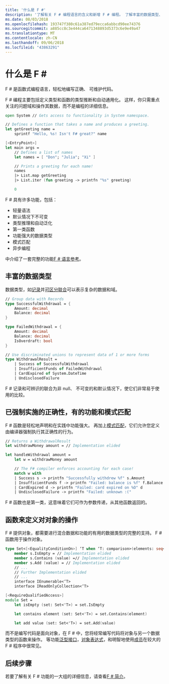 ```yaml
---
title: '什么是 F #'
description: '了解有关 F # 编程语言的含义和新增 F # 编程。 了解丰富的数据类型、 函数和它们如何组合在一起。'
ms.date: 08/03/2018
ms.openlocfilehash: 193747f380c61a387ed79ecca6abbcd90ee74376
ms.sourcegitcommit: a885cc8c3e444ca6471348893d5373c6e9e49a47
ms.translationtype: MT
ms.contentlocale: zh-CN
ms.lasthandoff: 09/06/2018
ms.locfileid: "43863291"
---
```

# <a name="what-is-f"></a>什么是 F # #

F # 是函数式编程语言，轻松地编写正确、 可维护代码。

F # 编程主要包括定义类型和函数的类型推断和自动通用化。 这样，你只需重点关注的问题域和操作其数据，而不是编程的详细信息。

```fsharp
open System // Gets access to functionality in System namespace.

// Defines a function that takes a name and produces a greeting.
let getGreeting name =
    sprintf "Hello, %s! Isn't F# great?" name

[<EntryPoint>]
let main args =
    // Defines a list of names
    let names = [ "Don"; "Julia"; "Xi" ]

    // Prints a greeting for each name!
    names
    |> List.map getGreeting
    |> List.iter (fun greeting -> printfn "%s" greeting)

    0
```

F # 具有许多功能，包括：

* 轻量语法
* 默认情况下不可变
* 类型推理和自动泛化
* 第一类函数
* 功能强大的数据类型
* 模式匹配
* 异步编程

中介绍了一套完整的功能[F # 语言参考](language-reference/index.md)。

## <a name="rich-data-types"></a>丰富的数据类型

数据类型，如[记录](language-reference/records.md)并[可区分联合](language-reference/discriminated-unions.md)可以表示复杂的数据和域。

```fsharp
// Group data with Records
type SuccessfulWithdrawal = {
    Amount: decimal
    Balance: decimal
}

type FailedWithdrawal = {
    Amount: decimal
    Balance: decimal
    IsOverdraft: bool
}

// Use discriminated unions to represent data of 1 or more forms
type WithdrawalResult =
    | Success of SuccessfulWithdrawal
    | InsufficientFunds of FailedWithdrawal
    | CardExpired of System.DateTime
    | UndisclosedFailure
```

F # 记录和可辨识的联合为非 null、 不可变的和默认情况下，使它们非常易于使用的比较。

## <a name="enforced-correctness-with-functions-and-pattern-matching"></a>已强制实施的正确性，有的功能和模式匹配

F # 函数是轻松地声明和在实践中功能强大。 再加上[模式匹配](language-reference/pattern-matching.md)，它们允许您定义由编译器强制执行其正确性的行为。

```fsharp
// Returns a WithdrawalResult
let withdrawMoney amount = // Implementation elided

let handleWithdrawal amount =
    let w = withdrawMoney amount

    // The F# compiler enforces accounting for each case!
    match w with
    | Success s -> printfn "Successfully withdrew %f" s.Amount
    | InsufficientFunds f -> printfn "Failed: balance is %f" f.Balance
    | CardExpired d -> printfn "Failed: card expired on %O" d
    | UndisclosedFailure -> printfn "Failed: unknown :("
```

F # 函数也是第一类，这意味着它们可作为参数传递，从其他函数返回的。

## <a name="functions-to-define-operations-on-objects"></a>函数来定义对对象的操作

F # 提供对象，都需要进行混合数据和功能的有用的数据类型的完整的支持。 F # 函数用于操作对象。

```fsharp
type Set<[<EqualityConditionOn>] ‘T when ‘T: comparison>(elements: seq<'T>) =
    member s.IsEmpty = // Implementation elided
    member s.Contains (value) =// Implementation elided
    member s.Add (value) = // Implementation elided
    // ...
    // Further Implementation elided
    // ...
    interface IEnumerable<‘T>
    interface IReadOnlyCollection<‘T>

[<RequireQualifiedAccess>]
module Set =
    let isEmpty (set: Set<'T>) = set.IsEmpty

    let contains element (set: Set<'T>) = set.Contains(element)

    let add value (set: Set<'T>) = set.Add(value)
```

而不是编写代码是面向对象，在 F # 中，您将经常编写代码将对象与另一个数据类型的函数来操作。 等功能[泛型接口](language-reference/interfaces.md)，[对象表达式](language-reference/object-expressions.md)，和明智地使用[成员](language-reference/members/index.md)在较大的 F # 程序中很常见。

## <a name="next-steps"></a>后续步骤

若要了解有关 F # 功能的一大组的详细信息，请查看[F # 简介](tour.md)。